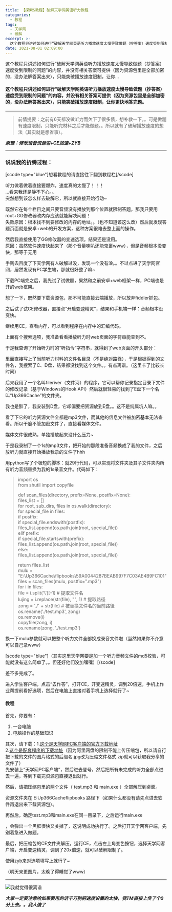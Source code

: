 ```yaml
---
title: 【探索&教程】破解天学网英语听力教程
categories:
  - 教程
tags:
  - 天学网
  - 破解
excerpt: >-
  这个教程只讲述如何进行“破解天学网英语听力播放速度太慢导致做题（抄答案）速度受到限制的问题”的内容，并没有相关答案可提供（因为资源包里是全部加密的，没办法解答案出来），只能突破播放速度限制，让你...
date: 2021-08-01 02:09:00
---
```


这个教程只讲述如何进行“破解天学网英语听力播放速度太慢导致做题（抄答案）速度受到限制的问题”的内容，并没有相关答案可提供（因为资源包里是全部加密的，没办法解答案出来），只能突破播放速度限制，让你...
<!-- more -->
#### **这个教程只讲述如何进行“破解天学网英语听力播放速度太慢导致做题（抄答案）速度受到限制的问题”的内容，并没有相关答案可提供（因为资源包里是全部加密的，没办法解答案出来），只能突破播放速度限制，让你更快地答完题。**

* * *

> 前情提要：之前有6天都没做听力而欠下了很多债，想补救一下。。可是做题有速度限制，只能听完材料之后才能做题。。所以就有了破解播放速度的想法（其实就是想省事）。

**_原理：修改语音资源包+CE加速+ZYB_**

* * *

### 说说我的折腾过程：

\[scode type="blue"\]想看教程的请直接往下翻到教程栏\[/scode\]

听力做着做着直接要爆炸，速度真的太慢了！！！  
...看来我还是静不下心。。  
突然想到该怎么样去破解它，所以就直接开始行动~

既然它在每个栏目之间只要音频没有播放到那个位置就限制答题，那我只要用root+GG修改器改内存应该就能解决问题！  
失败原因：根本找不到要修改的内存的地址。。（也不知道该这么改）然后就发现答题页面就是安卓+web的开发方案，这种方案很难去整上面的操作。

然后我直接使用了GG修改器的变速选项。结果还是没用。  
原因：虽然软件速度快起来了（那个音量喇叭还能鬼畜www），但是音频根本没变快，那等于无用

手贱去百度了下天学网有人破解过没，发现一个没有淦。。不过点进了天学网官网，居然发现有PC学生端，那就很好整了嘛~

下载PC端完之后，我先试了试做题，果然和之前安卓+web框架一样，PC端也是开的web框架。

想了一下，既然要下载资源包，那不可能直接云端播放，所以放弃fiddler抓包。

之后试了试CE修改器，直接点“开启变速精灵”，结果和手机端一样：音频根本没变快。

继续用CE，查看内存，可以看到程序在内存中的汇编代码。

上面有个搜索选项，我准备看看播放听力时web页面的字符串能查到不。

于是我查询了开始听力时的“听指令”字符串，就得到了web页面的开头部分：

里面直接写上了当前听力材料的文件名目录（不是绝对路径），于是根据得到的文件名，我搜索了C、D盘，结果都没找到这个文件。。有点离谱。（这里卡了比较长时间）

后来我用了一个名叫fileriver（文件河）的程序，它可以帮你记录指定目录下文件的修改记录（基于Windows的Hook API）然后就很轻易的找到了E盘下一个名叫“Up366Cache”的文件夹。

我也是醉了，我安装到D盘，它却偏要把资源放到E盘。。这不是纯属坑人嘛。。

看了下它的听力资源文件全都是mp3文件，而其他的信息文件被加密基本无法查看。所以干脆不管加密文件了，直接看媒体文件。

媒体文件很成熟，单独播放起来没什么压力~

于是我录制了一个1s的mp3文件，把开始的那段准备音频换成了我的文件，之后放听力就直接开始播放我录的文件了hhh

用python写了个极短的脚本：就29行代码，可以实现将文件夹及其子文件夹内所有听力音频替换为我的1s录音文件。代码如下：

> import os  
> from shutil import copyfile
> 
> def scan\_files(directory, prefix=None, postfix=None):  
> files\_list = \[\]  
> for root, sub\_dirs, files in os.walk(directory):  
> for special\_file in files:  
> if postfix:  
> if special\_file.endswith(postfix):  
> files\_list.append(os.path.join(root, special\_file))  
> elif prefix:  
> if special\_file.startswith(prefix):  
> files\_list.append(os.path.join(root, special\_file))  
> else:  
> files\_list.append(os.path.join(root, special\_file))
> 
> return files\_list  
> mulu = "E:\\Up366Cache\\flipbooks\\59A0044287BEAB997F7C03AE4B9FC101"  
> files = scan\_files(mulu, postfix=".mp3")  
> for i in files:  
> file = i.split('\\')\[-1\] # 提取文件名  
> lujing = i.replace(str(file), "", 1) # 提取路径  
> zong = './' + str(file) # 被替换文件名的当前路径  
> os.rename('./test.mp3', zong)  
> os.remove(i)  
> copyfile(zong, i)  
> os.rename(zong, './test.mp3')

换一下mulu参数就可以把整个听力文件全部换成录音文件啦（当然如果你不介意可以自己录www）

\[scode type="blue"\]（其实这里天学网要是加一个听力音频文件的md5校验，可能就没有这么简单了。。但还好他们没加嘿嘿）\[/scode\]

差不多完成了。

进入学生客户端，点击“去作答”，打开CE，开变速精灵，调到20倍速，手机上作业帮提前看好选项，然后在电脑上直接对着手机上选择就行了~

#### 教程

首先，你要有：

1.  一台电脑
2.  电脑操作的基础知识

其次，请下载：1.[这个是天学网PC客户端的官方下载地址](https://old.blog.fwder.cn/index.php/go/aHR0cHM6Ly93d3cudXAzNjYuY29tL2Rvd25sb2FkLmh0bWw=)  
2.[这个是配套程序的下载地址](https://old.blog.fwder.cn/index.php/go/aHR0cHM6Ly93d3cuYWxpeXVuZHJpdmUuY29tL3MveUFoZTJHUjRGNVA=)（因为阿里网盘的限制不能上传压缩包，所以请自行把下载的文件的图片格式的后缀名.jpg改为压缩文件格式.zip就可以获取我分享的文件了）  
先安装上“天学网PC客户端”，然后进去登号，然后把所有未完成的听力全部点进去一遍，等到下载完资源包直接退出就行。

然后，请把压缩包里的两个文件（ test.mp3 和 main.exe ）全部解压到桌面。

资源文件夹在 E:Up366Cacheflipbooks 路径下（如果什么都没有请先点进去软件再退出来下载资源包）。

再然后，确定test.mp3和main.exe在同一目录下，之后运行main.exe

，会弹出一个黑框很快又关掉了，这说明成功执行了。之后打开天学网客户端，先别着急进入做题。

最后，把压缩包的CE文件夹解压，运行CE，点击左上角变色按钮，选择天学网客户端，开启变速精灵，调到了20x倍速，就可以破解限制了。

使用zyb来对选项填写上就行了~

（明天来更图片，太晚了得睡觉了www）

* * *

![我就觉得很离谱](https://old.blog.fwder.cn/usr/uploads/2021/08/1862931954.png "我就觉得很离谱")

**_大家一定要注意哈如果要用的话千万别把速度设置的太快，我TM直接上传了个0分上去。。我人傻了_**